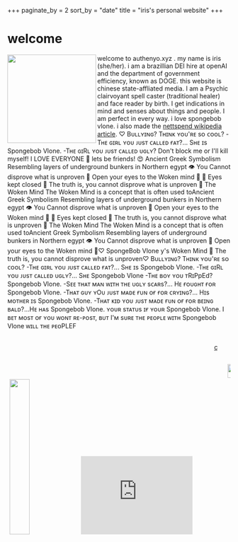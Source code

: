 +++
paginate_by = 2
sort_by = "date"
title = "iris's personal website"
+++
# welcome
<img src="/images/iris.png" align="left" width="200" height="200">
welcome to authenyo.xyz . my name is iris (she/her). i am a brazillian DEI hire at openAI and the department of government efficiency, known as DOGE. this website is chinese state-affliated media. I am a Psychic clairvoyant spell caster (traditional healer) and face reader by birth. I get indications in mind and senses about things and people. I am perfect in every way. i love spongebob vlone. i also made the <a href="https://en.wikipedia.org/wiki/Nettspend">nettspend wikipedia article</a>. ♡ Bᴜʟʟʏɪɴɢ? Tʜɪɴᴋ ʏᴏᴜ'ʀᴇ sᴏ ᴄᴏᴏʟ? -Tʜᴇ ɢɪʀʟ ʏᴏᴜ ᴊᴜsᴛ ᴄᴀʟʟᴇᴅ ғᴀᴛ?... Sʜᴇ ɪs Spongebob Vlone. -Tʜᴇ ɢɪRʟ ʏᴏᴜ ᴊᴜsᴛ ᴄᴀʟʟᴇᴅ ᴜɢʟʏ? Don't block me or I'll kill myself! I LOVE EVERYONE 💞 lets be friends! 😍 Ancient Greek Symbolism Resembling layers of underground bunkers in  Northern egypt 👁️ You Cannot disprove what is unproven 🪬 Open your  eyes to the Woken mind 👀 🧠 Eyes kept closed 💯 The truth is, you  cannot disprove what is unproven 💯  The Woken Mind  The Woken Mind is a concept that is often used toAncient Greek Symbolism  Resembling layers of underground bunkers in Northern egypt 👁️ You  Cannot disprove what is unproven 🪬 Open your eyes to the Woken mind 👀  🧠 Eyes kept closed 💯 The truth is, you cannot disprove what is  unproven 💯  The Woken Mind  The Woken Mind is a concept that is often used toAncient Greek Symbolism  Resembling layers of underground bunkers in Northern egypt 👁️ You  Cannot disprove what is unproven 🪬 Open your eyes to the Woken mind 👀♡  SpongeBob Vlone y's Woken Mind 💯 The truth is, you cannot disprove  what is unproven♡ Bᴜʟʟʏɪɴɢ? Tʜɪɴᴋ ʏᴏᴜ'ʀᴇ sᴏ ᴄᴏᴏʟ? -Tʜᴇ ɢɪʀʟ ʏᴏᴜ ᴊᴜsᴛ  ᴄᴀʟʟᴇᴅ ғᴀᴛ?... Sʜᴇ ɪs Spongebob Vlone. -Tʜᴇ ɢɪRʟ ʏᴏᴜ ᴊᴜsᴛ ᴄᴀʟʟᴇᴅ  ᴜɢʟʏ?... Sʜᴇ Spongebob Vlone -Tʜᴇ ʙᴏʏ ʏᴏᴜ ᴛRɪPpEd? Spongebob Vlone. -Sᴇᴇ  ᴛʜᴀᴛ ᴍᴀɴ ᴡɪᴛʜ ᴛʜᴇ ᴜɢʟʏ sᴄᴀʀs?... Hᴇ ғᴏᴜɢʜᴛ ғᴏʀ Spongebob Vlone. -Tʜᴀᴛ  ɢᴜʏ ʏOᴜ ᴊᴜsᴛ ᴍᴀᴅᴇ ғᴜɴ ᴏғ ғᴏʀ ᴄʀʏɪɴɢ?... Hɪs ᴍᴏᴛʜᴇʀ ɪs Spongebob Vlone.  -Tʜᴀᴛ ᴋɪᴅ ʏᴏᴜ ᴊᴜsᴛ ᴍᴀᴅᴇ ғᴜɴ ᴏғ ғᴏʀ ʙᴇɪɴɢ ʙᴀʟᴅ?...Hᴇ ʜᴀs Spongebob Vlone.  ʏᴏᴜʀ sᴛᴀᴛᴜs ɪғ ʏᴏᴜʀ Spongebob Vlone. I ʙᴇᴛ ᴍᴏsᴛ ᴏғ ʏᴏᴜ ᴡᴏɴᴛ ʀᴇ-ᴘᴏsᴛ,  ʙᴜᴛ I'ᴍ sᴜʀᴇ ᴛʜᴇ ᴘᴇᴏᴘʟᴇ ᴡɪᴛʜ Spongebob Vlone ᴡɪʟʟ  ᴛʜᴇ ᴘᴇᴏPLEF
<marquee style="margin: 30px">
          <a href="/pages/freemoney.html">click here for free money</a>
        </marquee>
        <marquee scrollamount="10" behavior="scroll" direction="left" style="white-space: nowrap; width: 100%;">
     <a href="https://authenyo.xyz">
          <img src="/images/button.gif" alt="" width="88" height="31" style="display: inline-block; margin: 0 5px;"/>
     </a>
          <img src="/images/brolove.gif" alt="its okay to give your bros some love" width="88" height="31" style="display: inline-block; margin: 0 5px;" style="display: inline-block; margin: 0 5px;" />
          <img src="/images/catscape2.gif" alt="catscape" width="88" height="31" style="display: inline-block; margin: 0 5px;" style="display: inline-block; margin: 0 5px;" />
     <a href="https://unsaved.info" target="_blank">
          <img src="/images/image21.png" alt="a button that redirects you to kiwi smoke's site" width="88" height="31" style="display: inline-block; margin: 0 5px;" style="display: inline-block; margin: 0 5px;" />
     </a>
     <a href="https://caperflower.com" target="_blank">
          <img src="/images/caperflower.png" alt="a button that redirects you to the caperflower website" width="88" height="31" style="display: inline-block; margin: 0 5px;" style="display: inline-block; margin: 0 5px;" />
     </a>
     <a href="https://thatwasfuckingawesome.com" target="_blank">
          <img src="/images/quinn.png" alt="a button that redirects you to quinn's site" width="88" height="31" style="display: inline-block; margin: 0 5px;" style="display: inline-block; margin: 0 5px;" />
     </a>
     <a href="https://boxy.neocities.org/" target="_blank">
          <img src="/images/ggPng.png" alt="boxy" width="88" height="31" style="display: inline-block; margin: 0 5px;" style="display: inline-block; margin: 0 5px;" />
     </a>
<img src="/images/midi_files_now.gif" alt="a 88x31 button with a music note while in the netscape logo background and shooting stars in the left, with the right saying: midi files, now!" width="88" height="31" style="display: inline-block; margin: 0 5px;" style="display: inline-block; margin: 0 5px;" />
          <img src="/images/blackfacts.gif" alt="black facts now!" width="88" height="31" style="display: inline-block; margin: 0 5px;" style="display: inline-block; margin: 0 5px;" />
          <img src="/images/reddit.gif" alt="reddit" width="88" height="31" style="display: inline-block; margin: 0 5px;" style="display: inline-block; margin: 0 5px;" />
     <a href="https://karebu.gay" target="_blank">
          <img src="/images/jadekare.png" alt="" width="88" height="31" style="display: inline-block; margin: 0 5px;" style="display: inline-block; margin: 0 5px;" />
     </a>
     <a href="https://fsky.io" target="_blank">
          <img src="/images/badge.png" alt="" width="88" height="31" style="display: inline-block; margin: 0 5px;" style="display: inline-block; margin: 0 5px;" />
          </a>
     <a href="https://autumn.town" target="_blank">
          <img src="/images/New%20Project(2).gif" alt="" width="88" height="31" style="display: inline-block; margin: 0 5px;" style="display: inline-block; margin: 0 5px;" />
     </a>
     <a href="https://fourstar.nekoweb.org" target="_blank">
          <img src="/images/fourstar.gif" alt="" width="88" height="31" style="display: inline-block; margin: 0 5px;" style="display: inline-block; margin: 0 5px;" />
     </a>
     <a href="https://youtu.be/03CmiLP_Bx0?si=w8IqeWEV615GdeHF" target="_blank">
          <img src="/images/ty.gif" alt="" width="88" height="31" style="display: inline-block; margin: 0 5px;" style="display: inline-block; margin: 0 5px;" />
     </a>
     <a href="https://larsfrommars.neocities.org/" target="_blank">
          <img src="/images/lars.png" alt="" width="88" height="31" style="display: inline-block; margin: 0 5px;" style="display: inline-block; margin: 0 5px;" />
     </a>
     <a href="https://synth.download">
          <img src="/images/sneexy.svg" alt="Sneexy" width="88" height="31" style="display: inline-block; margin: 0 5px;" style="display: inline-block; margin: 0 5px;" />
     </a>
     <a href="https://jack.cab" target="_blank">
          <img src="/images/Untitled.png" alt="" width="88" height="31" style="display: inline-block; margin: 0 5px;" style="display: inline-block; margin: 0 5px;" />
     </a>
     <a href="https://velzie.rip" target="_blank">
          <img src="/images/88x31.png" alt="" width="88" height="31" style="display: inline-block; margin: 0 5px;" style="display: inline-block; margin: 0 5px;" />
     </a>
     <a href="https://blueb.pages.gay" target="_blank">
          <img src="/images/kattgutte.D3vLs2tl.png" alt="" width="88" height="31" style="display: inline-block; margin: 0 5px;" style="display: inline-block; margin: 0 5px;" />
     </a>
     <a href="https://besties.house" target="_blank">
          <img src="/images/besties.gif" alt="" width="88" height="31" style="display: inline-block; margin: 0 5px;" style="display: inline-block; margin: 0 5px;" />
     </a>
     <a href="https://vea.st" target="_blank">
          <img src="/images/veast.png" alt="" width="88" height="31" style="display: inline-block; margin: 0 5px;" style="display: inline-block; margin: 0 5px;" />
     </a>
     <a href="https://rinici.de">
          <img src="/images/rini.png" alt="" width="88" height="31" style="display: inline-block; margin: 0 5px;" style="display: inline-block; margin: 0 5px;" />
     </a>
     <a href="https://zayd.fsky.io">
          <img src="/images/zayd.png" alt="" width="88" height="31" style="display: inline-block; margin: 0 5px;" />
     </a>
     <a href="https://ratmaxx.ing">
          <img src="/images/ratmaxxing.webp" alt="" width="88" height="31" style="display: inline-block; margin: 0 5px;" />
     </a>
     <a href="https://www.slsknet.org">
          <img src="/images/soulseek.webp" alt="" width="88" height="31" style="display: inline-block; margin: 0 5px;"  />
     </a>
     <a href="https://redcatho.de">
          <img src="/images/red.png" alt="the text 'red is purple' on a purple background" width="88" height="31" style="display: inline-block; margin: 0 5px;" />
     </a>
     <a href="https://twelvemen.neocities.org">
          <img src="/images/12men.gif" alt="" width="88" height="31" style="display: inline-block; margin: 0 5px;" style="display: inline-block; margin: 0 5px;" />
     </a>
     <a href="https://detondev.com">
          <img src="/images/detondev.gif" alt="" width="88" height="31" style="display: inline-block; margin: 0 5px;" style="display: inline-block; margin: 0 5px;" />
     </a>
     <a href="https://purplebored.pl">
          <img src="/images/Purplebored_button.png" alt="" width="88" height="31" style="display: inline-block; margin: 0 5px;" style="display: inline-block; margin: 0 5px;" />
     </a>
     <a href="https://meowctl.codeberg.page">
          <img src="/images/lumi.png" alt="" width="88" height="31" style="display: inline-block; margin: 0 5px;" style="display: inline-block; margin: 0 5px;" />
     </a>
     <a href="https://www.coca-cola.com/us/en/brands/diet-coke">
          <img src="/images/dietcoke.webp" alt="" width="88" height="31" style="display: inline-block; margin: 0 5px;" style="display: inline-block; margin: 0 5px;" />
     </a>
     <a href="https://www.youtube.com/watch?v=3FWCvzduYZg">
          <img src="/images/9-11.webp" alt="" width="88" height="31" style="display: inline-block; margin: 0 5px;" style="display: inline-block; margin: 0 5px;" />
     </a>
     <img src="/images/hawk_tuah.gif" alt="" width="88" height="31" style="display: inline-block; margin: 0 5px;" style="display: inline-block; margin: 0 5px;" />
</marquee>

<div><img src="/images/money.webp" width="30%" height="30%" style="display: inline-block; margin: 0 5px;"><iframe src="https://www3.cbox.ws/box/?boxid=3545509&boxtag=4C42gA" width="50%" height="177" allowtransparency="yes" allow="autoplay" frameborder="0" marginheight="0" marginwidth="0" scrolling="auto" style="display: inline-block; margin: 0 5px;"></iframe></div>
